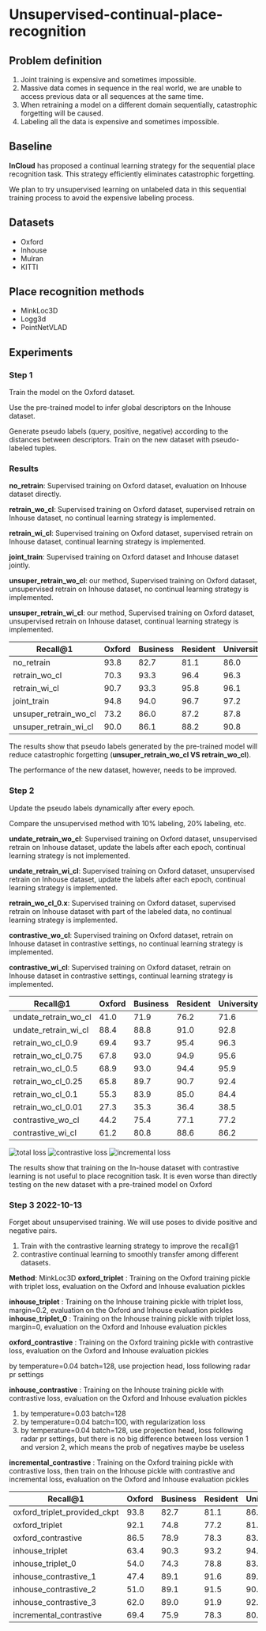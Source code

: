# Unsupervised-continual-place-recognition
## Problem definition
1. Joint training is expensive and sometimes impossible.
2. Massive data comes in sequence in the real world, we are unable to access previous data or all sequences at the same time.
3. When retraining a model on a different domain sequentially, catastrophic forgetting will be caused.
4. Labeling all the data is expensive and sometimes impossible.

## Baseline
**InCloud** has proposed a continual learning strategy for the sequential place recognition task. This strategy efficiently eliminates catastrophic forgetting. 

We plan to try unsupervised learning on unlabeled data in this sequential training process to avoid the expensive labeling process.

## Datasets
- Oxford
- Inhouse
- Mulran
- KITTI

## Place recognition methods
- MinkLoc3D
- Logg3d
- PointNetVLAD

## Experiments
### Step 1
Train the model on the Oxford dataset.

Use the pre-trained model to infer global descriptors on the Inhouse dataset.

Generate pseudo labels (query, positive, negative) according to the distances between descriptors.
Train on the new dataset with pseudo-labeled tuples.

### Results
**no_retrain**: Supervised training on Oxford dataset, evaluation on Inhouse dataset directly.

**retrain_wo_cl**: Supervised training on Oxford dataset, supervised retrain on Inhouse dataset, no continual learning strategy is implemented.

**retrain_wi_cl**: Supervised training on Oxford dataset, supervised retrain on Inhouse dataset, continual learning strategy is implemented.

**joint_train**: Supervised training on Oxford dataset and Inhouse dataset jointly.

**unsuper_retrain_wo_cl**: our method, Supervised training on Oxford dataset, unsupervised retrain on Inhouse dataset, no continual learning strategy is implemented.

**unsuper_retrain_wi_cl**: our method, Supervised training on Oxford dataset, unsupervised retrain on Inhouse dataset, continual learning strategy is implemented.

| Recall@1 | Oxford | Business | Resident | University |
|----|---|---|---|---|
| no_retrain | 93.8 | 82.7 | 81.1 | 86.0 |
| retrain_wo_cl | 70.3 | 93.3 | 96.4 | 96.3 |
| retrain_wi_cl | 90.7 | 93.3 | 95.8 | 96.1 |
| joint_train | 94.8 | 94.0 | 96.7 | 97.2 |
| unsuper_retrain_wo_cl | 73.2 | 86.0 | 87.2 | 87.8 |
| unsuper_retrain_wi_cl | 90.0 | 86.1 | 88.2 | 90.8 |

The results show that pseudo labels generated by the pre-trained model will reduce catastrophic forgetting (**unsuper_retrain_wo_cl VS retrain_wo_cl**).

The performance of the new dataset, however, needs to be improved.

### Step 2
Update the pseudo labels dynamically after every epoch.

Compare the unsupervised method with 10% labeling, 20% labeling, etc.

**undate_retrain_wo_cl**: Supervised training on Oxford dataset, unsupervised retrain on Inhouse dataset, update the labels after each epoch, continual learning strategy is not implemented.

**undate_retrain_wi_cl**: Supervised training on Oxford dataset, unsupervised retrain on Inhouse dataset, update the labels after each epoch, continual learning strategy is implemented.

**retrain_wo_cl_0.x**: Supervised training on Oxford dataset, supervised retrain on Inhouse dataset with part of the labeled data, no continual learning strategy is implemented.

**contrastive_wo_cl**: Supervised training on Oxford dataset, retrain on Inhouse dataset in contrastive settings, no continual learning strategy is implemented.

**contrastive_wi_cl**: Supervised training on Oxford dataset, retrain on Inhouse dataset in contrastive settings, continual learning strategy is implemented.

| Recall@1 | Oxford | Business | Resident | University |
|----|---|---|---|---|
| undate_retrain_wo_cl | 41.0 | 71.9 | 76.2 | 71.6 |
| undate_retrain_wi_cl | 88.4 | 88.8 | 91.0 | 92.8 |
| retrain_wo_cl_0.9 | 69.4 | 93.7 | 95.4 | 96.3 |
| retrain_wo_cl_0.75 | 67.8 | 93.0 | 94.9 | 95.6 |
| retrain_wo_cl_0.5 | 68.9 | 93.0 | 94.4 | 95.9 |
| retrain_wo_cl_0.25 | 65.8 | 89.7 | 90.7 | 92.4 |
| retrain_wo_cl_0.1 | 55.3 | 83.9 | 85.0 | 84.4 |
| retrain_wo_cl_0.01 | 27.3 | 35.3 | 36.4 | 38.5 |
| contrastive_wo_cl | 44.2 | 75.4 | 77.1 | 77.2 |
| contrastive_wi_cl | 61.2 | 80.8 | 88.6 | 86.2 |

![total loss](total_loss_60epochs.png)
![contrastive loss](contrastive_loss_60epochs.png)
![incremental loss](incremental_loss_60epochs.png)

The results show that training on the In-house dataset with contrastive learning is not useful to place recognition task.
It is even worse than directly testing on the new dataset with a pre-trained model on Oxford

### Step 3 2022-10-13
Forget about unsupervised training. We will use poses to divide positive and negative pairs.
1. Train with the contrastive learning strategy to improve the recall@1
2. contrastive continual learning to smoothly transfer among different datasets.

**Method**: MinkLoc3D
**oxford_triplet** : Training on the Oxford training pickle with triplet loss, evaluation on the Oxford and Inhouse evaluation pickles

**inhouse_triplet** : Training on the Inhouse training pickle with triplet loss, margin=0.2, evaluation on the Oxford and Inhouse evaluation pickles
**inhouse_triplet_0** : Training on the Inhouse training pickle with triplet loss, margin=0, evaluation on the Oxford and Inhouse evaluation pickles

**oxford_contrastive** : Training on the Oxford training pickle with contrastive loss, evaluation on the Oxford and Inhouse evaluation pickles

by temperature=0.04 batch=128, use projection head, loss following radar pr settings

**inhouse_contrastive** : Training on the Inhouse training pickle with contrastive loss, evaluation on the Oxford and Inhouse evaluation pickles
1.  by temperature=0.03 batch=128
2.  by temperature=0.04 batch=100, with regularization loss
3.  by temperature=0.04 batch=128, use projection head, loss following radar pr settings, but there is no big difference between loss version 1 and version 2, which means the prob of negatives maybe be useless

**incremental_contrastive** : Training on the Oxford training pickle with contrastive loss, then train on the Inhouse pickle with contrastive and incremental loss, evaluation on the Oxford and Inhouse evaluation pickles

| Recall@1 | Oxford | Business | Resident | University |
|----|---|---|---|---|
| oxford_triplet_provided_ckpt | 93.8 | 82.7 | 81.1 | 86.0 |
| oxford_triplet | 92.1 | 74.8 | 77.2 | 81.5 |
| oxford_contrastive | 86.5 | 78.9 | 78.3 | 83.5 |
| inhouse_triplet | 63.4 | 90.3 | 93.2 | 94.2 |
| inhouse_triplet_0 | 54.0 | 74.3 | 78.8 | 83.0 |
| inhouse_contrastive_1 | 47.4 | 89.1 | 91.6 | 89.1 |
| inhouse_contrastive_2 | 51.0 | 89.1 | 91.5 | 90.8 |
| inhouse_contrastive_3 | 62.0 | 89.0 | 91.9 | 92.7 |
| incremental_contrastive | 69.4 | 75.9 | 78.3 | 80.7 |